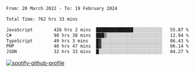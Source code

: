 <!--START_SECTION:waka-->

```txt
From: 20 March 2022 - To: 19 February 2024

Total Time: 762 hrs 33 mins

JavaScript        426 hrs 2 mins  ██████████████░░░░░░░░░░░   55.87 %
C#                98 hrs 38 mins  ███▒░░░░░░░░░░░░░░░░░░░░░   12.94 %
TypeScript        49 hrs 3 mins   █▓░░░░░░░░░░░░░░░░░░░░░░░   06.43 %
PHP               46 hrs 47 mins  █▓░░░░░░░░░░░░░░░░░░░░░░░   06.14 %
JSON              32 hrs 33 mins  █░░░░░░░░░░░░░░░░░░░░░░░░   04.27 %
```

<!--END_SECTION:waka-->
[![spotify-github-profile](https://spotify-github-profile.vercel.app/api/view?uid=c00zprrvy9xiloa9qnco3hmng&cover_image=true&theme=novatorem&show_offline=false&background_color=121212&bar_color=53b14f&bar_color_cover=false)](https://spotify-github-profile.vercel.app/api/view?uid=c00zprrvy9xiloa9qnco3hmng&redirect=true)




